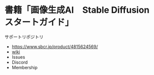 # 書籍「画像生成AI　Stable Diffusion スタートガイド」

サポートリポジトリ

- https://www.sbcr.jp/product/4815624569/
- [wiki](https://github.com/aicuai/Book-StartGuideSDXL/wiki)
- Issues
- Discord
- Membership
